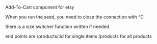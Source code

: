 Add-To-Cart component for etsy

When you run the seed, you need to close the connection with ^C

there is a size switcher function written if needed


end points are
/products/:id for single items
/products for all products
